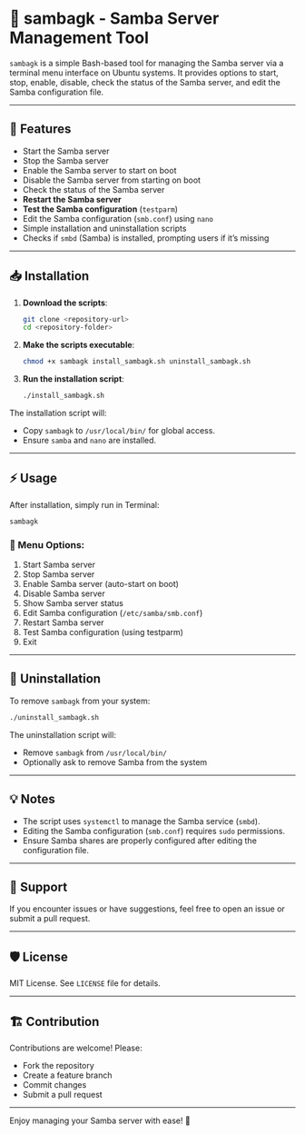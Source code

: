 # 📁 sambagk - Samba Server Management Tool

`sambagk` is a simple Bash-based tool for managing the Samba server via a terminal menu interface on Ubuntu systems. It provides options to start, stop, enable, disable, check the status of the Samba server, and edit the Samba configuration file.

---

## 🚀 Features

- Start the Samba server
- Stop the Samba server
- Enable the Samba server to start on boot
- Disable the Samba server from starting on boot
- Check the status of the Samba server
- **Restart the Samba server**
- **Test the Samba configuration** (`testparm`)
- Edit the Samba configuration (`smb.conf`) using `nano`
- Simple installation and uninstallation scripts
- Checks if `smbd` (Samba) is installed, prompting users if it’s missing

---

## 📥 Installation

1. **Download the scripts**:
   ```bash
   git clone <repository-url>
   cd <repository-folder>
   ```

2. **Make the scripts executable**:
   ```bash
   chmod +x sambagk install_sambagk.sh uninstall_sambagk.sh
   ```

3. **Run the installation script**:
   ```bash
   ./install_sambagk.sh
   ```

The installation script will:
- Copy `sambagk` to `/usr/local/bin/` for global access.
- Ensure `samba` and `nano` are installed.

---

## ⚡ Usage

After installation, simply run in Terminal:
```bash
sambagk
```

### 📝 Menu Options:
1. Start Samba server
2. Stop Samba server
3. Enable Samba server (auto-start on boot)
4. Disable Samba server
5. Show Samba server status
6. Edit Samba configuration (`/etc/samba/smb.conf`)
7. Restart Samba server
8. Test Samba configuration (using testparm)
9. Exit

---

## 🧹 Uninstallation

To remove `sambagk` from your system:

```bash
./uninstall_sambagk.sh
```

The uninstallation script will:
- Remove `sambagk` from `/usr/local/bin/`
- Optionally ask to remove Samba from the system

---

## 💡 Notes
- The script uses `systemctl` to manage the Samba service (`smbd`).
- Editing the Samba configuration (`smb.conf`) requires `sudo` permissions.
- Ensure Samba shares are properly configured after editing the configuration file.

---

## 💬 Support
If you encounter issues or have suggestions, feel free to open an issue or submit a pull request.

---

## 🛡️ License
MIT License. See `LICENSE` file for details.

---

## 🏗️ Contribution
Contributions are welcome! Please:
- Fork the repository
- Create a feature branch
- Commit changes
- Submit a pull request

---

Enjoy managing your Samba server with ease! 🎉

